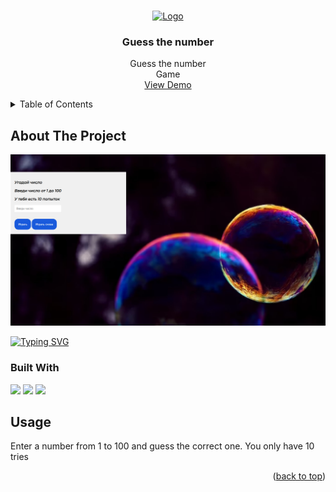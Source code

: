 <!-- Improved compatibility of back to top link: See: https://github.com/asya-aisa/game-number/pull/73 -->
<a name="readme-top"></a>

<!-- PROJECT LOGO -->
<br />
<div align="center">
  <a href="https://github.com/asya-aisa/game-number.git">
    <img src="https://img.icons8.com/?size=512&id=S5o3O338Zu4z&format=png" alt="Logo" width="80" height="80">
  </a>

  <h3 align="center">Guess the number</h3>

  <p align="center">
    Guess the number
    <br />
    Game
    <br />
    <a href="https://caring-steady-tendency.glitch.me/">View Demo</a>
  </p>
</div>



<!-- TABLE OF CONTENTS -->
<details>
  <summary>Table of Contents</summary>
  <ol>
    <li>
      <a href="#about-the-project">About The Project</a>
      <ul>
        <li><a href="#built-with">Built With</a></li>
      </ul>
    </li>
    <li><a href="#usage">Usage</a></li>
  </ol>
</details>



<!-- ABOUT THE PROJECT -->
## About The Project

![Screen](https://github.com/asya-aisa/game-number/blob/main/photo_2023-08-02_23-07-26.jpg)

[![Typing SVG](https://readme-typing-svg.demolab.com?font=Fira+Code&pause=1000&color=000000&width=435&lines=Who+will+win+the+computer+or+you%3F)](https://git.io/typing-svg)


### Built With

<img src="https://img.shields.io/badge/javascript-black?style=for-the-badge&logo=javascript&logoColor=white"/>
<img src="https://img.shields.io/badge/html5-orange?style=for-the-badge&logo=html5&logoColor=white"/>
<img src="https://img.shields.io/badge/css3-black?style=for-the-badge&logo=css3&logoColor=white"/>

<!-- USAGE EXAMPLES -->
## Usage

Enter a number from 1 to 100 and guess the correct one.
You only have 10 tries

<p align="right">(<a href="#readme-top">back to top</a>)</p>
